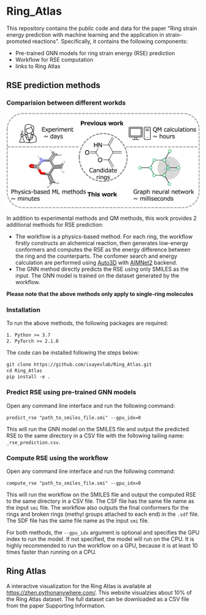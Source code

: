 # Ring_Atlas

This repository contains the public code and data for the paper "Ring strain energy prediction with machine learning and the application in strain-promoted reactions". Specifically, it contains the following components:
- Pre-trained GNN models for ring strain energy (RSE) prediction
- Workflow for RSE computation
- links to Ring Atlas


## RSE prediction methods
### Comparision between different workds
![Comparision between different works](./figures/intro-part2-2.png)

In addition to experimental methods and QM methods, this work provides 2 additional methods for RSE prediction: 
- The workflow is a physics-based method. For each ring, the workflow firstly constructs an alchemical reaction, then generates low-energy conformers and computes the RSE as the energy difference between the ring and the counterparts. The confomer search and energy calculation are performed using [Auto3D](https://github.com/isayevlab/Auto3D_pkg) with [AIMNet2](https://github.com/isayevlab/AIMNet2) backend.
- The GNN method directly predicts the RSE using only SMILES as the input. The GNN model is trained on the dataset generated by the workflow.

**Please note that the above methods only apply to single-ring molecules**

### Installation
To run the above methods, the following packages are required:
```
1. Python >= 3.7
2. PyTorch >= 2.1.0
```
The code can be installed following the steps below:
```
git clone https://github.com/isayevlab/Ring_Atlas.git
cd Ring_Atlas
pip install -e .
```

### Predict RSE using pre-trained GNN models
Open any command line interface and run the following command:
```
predict_rse "path_to_smiles_file.smi" --gpu_idx=0
```
This will run the GNN model on the SMILES file and output the predicted RSE to the same directory in a CSV file with the following tailing name: `_rse_prediction.csv`. 

### Compute RSE using the workflow
Open any command line interface and run the following command:
```
compute_rse "path_to_smiles_file.smi" --gpu_idx=0
```
This will run the workflow on the SMILES file and output the computed RSE to the same directory in a CSV file. The CSF file has the same file name as the input `smi` file.
The workflow also outputs the final conformers for the rings and broken rings (methyl groups attached to each end) in the `.sdf` file. The SDF file has the same file name as the input `smi` file. 


For both methods, the `--gpu_idx` argument is optional and specifies the GPU index to run the model. If not specified, the model will run on the CPU. It is highly recommended to run the workflow on a GPU, because it is at least 10 times faster than running on a CPU.


## Ring Atlas

A interactive visualization for the Ring Atlas is available at https://zhen.pythonanywhere.com/. This website visualzies about 10% of the Ring Atlas dataset. The full dataset can be downloaded as a CSV file from the paper Supporting Information.

